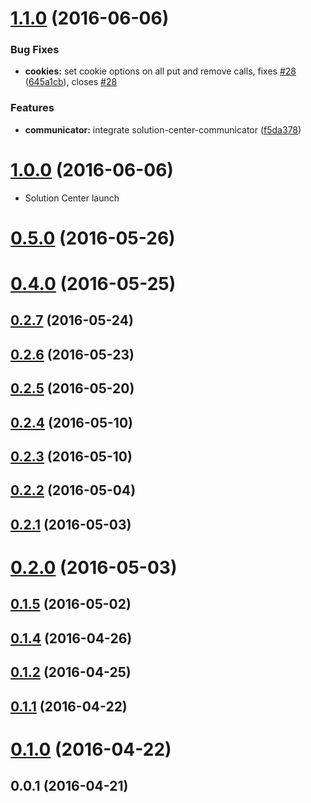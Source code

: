 <a name="1.1.0"></a>
# [1.1.0](https://github.com/zalando-incubator/solution-center-login/compare/1.0.0...v1.1.0) (2016-06-06)


### Bug Fixes

* **cookies:** set cookie options on all put and remove calls, fixes [#28](https://github.com/zalando-incubator/solution-center-login/issues/28) ([645a1cb](https://github.com/zalando-incubator/solution-center-login/commit/645a1cb)), closes [#28](https://github.com/zalando-incubator/solution-center-login/issues/28)


### Features

* **communicator:** integrate solution-center-communicator ([f5da378](https://github.com/zalando-incubator/solution-center-login/commit/f5da378))



<a name="1.0.0"></a>
# [1.0.0](https://github.com/zalando-incubator/solution-center-login/compare/0.5.0...1.0.0) (2016-06-06)

* Solution Center launch

<a name="0.5.0"></a>
# [0.5.0](https://github.com/zalando-incubator/solution-center-login/compare/0.4.0...0.5.0) (2016-05-26)



<a name="0.4.0"></a>
# [0.4.0](https://github.com/zalando-incubator/solution-center-login/compare/0.2.7...0.4.0) (2016-05-25)



<a name="0.2.7"></a>
## [0.2.7](https://github.com/zalando-incubator/solution-center-login/compare/0.2.6...0.2.7) (2016-05-24)



<a name="0.2.6"></a>
## [0.2.6](https://github.com/zalando-incubator/solution-center-login/compare/0.2.5...0.2.6) (2016-05-23)



<a name="0.2.5"></a>
## [0.2.5](https://github.com/zalando-incubator/solution-center-login/compare/0.2.4...0.2.5) (2016-05-20)



<a name="0.2.4"></a>
## [0.2.4](https://github.com/zalando-incubator/solution-center-login/compare/0.2.3...0.2.4) (2016-05-10)



<a name="0.2.3"></a>
## [0.2.3](https://github.com/zalando-incubator/solution-center-login/compare/0.2.2...0.2.3) (2016-05-10)



<a name="0.2.2"></a>
## [0.2.2](https://github.com/zalando-incubator/solution-center-login/compare/0.2.1...0.2.2) (2016-05-04)



<a name="0.2.1"></a>
## [0.2.1](https://github.com/zalando-incubator/solution-center-login/compare/0.2.0...0.2.1) (2016-05-03)



<a name="0.2.0"></a>
# [0.2.0](https://github.com/zalando-incubator/solution-center-login/compare/0.1.5...0.2.0) (2016-05-03)



<a name="0.1.5"></a>
## [0.1.5](https://github.com/zalando-incubator/solution-center-login/compare/0.1.4...0.1.5) (2016-05-02)



<a name="0.1.4"></a>
## [0.1.4](https://github.com/zalando-incubator/solution-center-login/compare/0.1.2...0.1.4) (2016-04-26)



<a name="0.1.2"></a>
## [0.1.2](https://github.com/zalando-incubator/solution-center-login/compare/0.1.1...0.1.2) (2016-04-25)



<a name="0.1.1"></a>
## [0.1.1](https://github.com/zalando-incubator/solution-center-login/compare/0.1.0...0.1.1) (2016-04-22)



<a name="0.1.0"></a>
# [0.1.0](https://github.com/zalando-incubator/solution-center-login/compare/0.0.1...0.1.0) (2016-04-22)



<a name="0.0.1"></a>
## 0.0.1 (2016-04-21)



